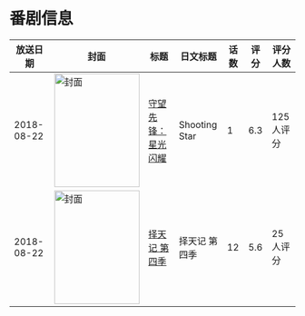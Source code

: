 # 番剧信息

|放送日期|封面|标题|日文标题|话数|评分|评分人数|
|---|---|---|---|---|---|---|
|2018-08-22|<img src="https://lain.bgm.tv/pic/cover/c/8f/96/258042_o9sxs.jpg" alt="封面" style="width:150px;height:200px;object-fit:cover;">|[守望先锋：星光闪耀](https://bangumi.tv/subject/258042)|Shooting Star|1|6.3|125人评分|
|2018-08-22|<img src="https://lain.bgm.tv/pic/cover/c/e9/e6/250189_Zfg4H.jpg" alt="封面" style="width:150px;height:200px;object-fit:cover;">|[择天记 第四季](https://bangumi.tv/subject/250189)|择天记 第四季|12|5.6|25人评分|

